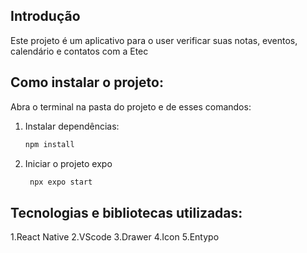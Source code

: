 ## Introdução 
Este projeto é um aplicativo para o user verificar suas notas, eventos, calendário e contatos com a Etec

## Como instalar o projeto:

Abra o terminal na pasta do projeto e de esses comandos:

1. Instalar dependências:

   ```bash
   npm install
   ```

2. Iniciar o projeto expo

   ```bash
    npx expo start
   ```

## Tecnologias e bibliotecas utilizadas:

1.React Native 
2.VScode
3.Drawer
4.Icon
5.Entypo
